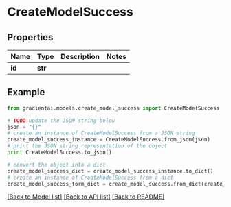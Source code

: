 # CreateModelSuccess


## Properties
Name | Type | Description | Notes
------------ | ------------- | ------------- | -------------
**id** | **str** |  | 

## Example

```python
from gradientai.models.create_model_success import CreateModelSuccess

# TODO update the JSON string below
json = "{}"
# create an instance of CreateModelSuccess from a JSON string
create_model_success_instance = CreateModelSuccess.from_json(json)
# print the JSON string representation of the object
print CreateModelSuccess.to_json()

# convert the object into a dict
create_model_success_dict = create_model_success_instance.to_dict()
# create an instance of CreateModelSuccess from a dict
create_model_success_form_dict = create_model_success.from_dict(create_model_success_dict)
```
[[Back to Model list]](../README.md#documentation-for-models) [[Back to API list]](../README.md#documentation-for-api-endpoints) [[Back to README]](../README.md)


